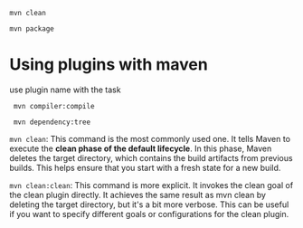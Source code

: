 
`mvn clean`

`mvn package`


# Using plugins with maven
use plugin name with the task

` mvn compiler:compile`

` mvn dependency:tree`

`mvn clean`: This command is the most commonly used one. 
It tells Maven to execute the **clean phase of the default lifecycle**. 
In this phase, Maven deletes the target directory, which contains the 
build artifacts from previous builds. This helps ensure that you start with 
a fresh state for a new build.

`mvn clean:clean`: This command is more explicit. 
It invokes the clean goal of the clean plugin directly. 
It achieves the same result as mvn clean by deleting the target directory, 
but it's a bit more verbose. 
This can be useful if you want to specify different goals or configurations for the clean plugin.


